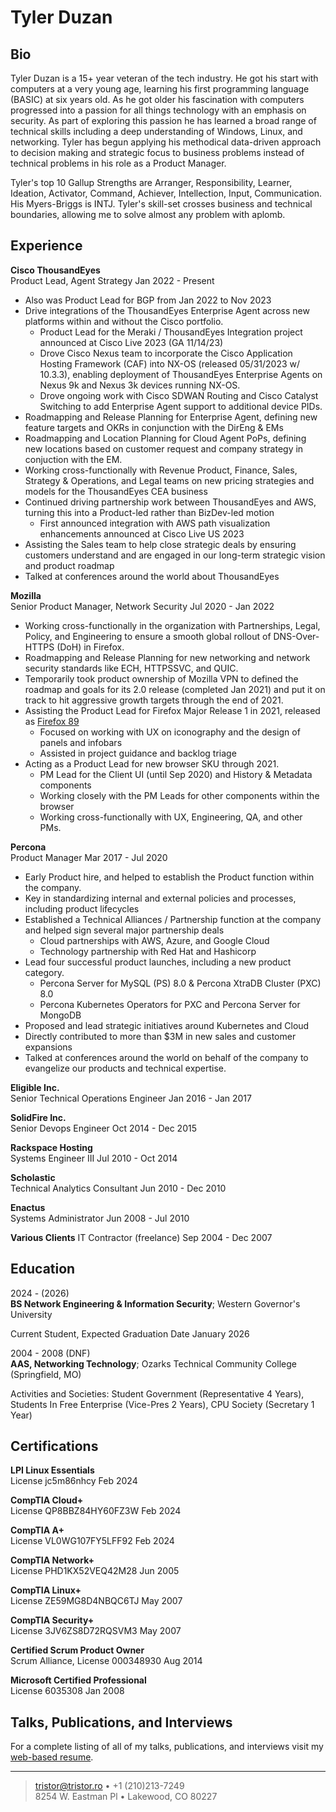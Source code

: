 Tyler Duzan
===========

Bio
----
Tyler Duzan is a 15+ year veteran of the tech industry. He got his start with computers
at a very young age, learning his first programming language (BASIC) at six years old.
As he got older his fascination with computers progressed into a passion for all things
technology with an emphasis on security. As part of exploring this passion he has learned
a broad range of technical skills including a deep understanding of Windows, Linux, and
networking. Tyler has begun applying his methodical data-driven approach
to decision making and strategic focus to business problems instead of technical problems
in his role as a Product Manager.

Tyler's top 10 Gallup Strengths are Arranger, Responsibility, Learner, Ideation, Activator,
Command, Achiever, Intellection, Input, Communication. His Myers-Briggs is INTJ. Tyler's
skill-set crosses business and technical boundaries, allowing me to solve almost any
problem with aplomb. 

Experience
----------
**Cisco ThousandEyes**  
Product Lead, Agent Strategy				Jan 2022 - Present

* Also was Product Lead for BGP from Jan 2022 to Nov 2023
* Drive integrations of the ThousandEyes Enterprise Agent across new platforms within and without the Cisco portfolio.
	- Product Lead for the Meraki / ThousandEyes Integration project announced at Cisco Live 2023 (GA 11/14/23)
	- Drove Cisco Nexus team to incorporate the Cisco Application Hosting Framework (CAF) into NX-OS (released 05/31/2023 w/ 10.3.3), enabling
	deployment of ThousandEyes Enterprise Agents on Nexus 9k and Nexus 3k devices running NX-OS.
	- Drove ongoing work with Cisco SDWAN Routing and Cisco Catalyst Switching to add Enterprise Agent support to additional device PIDs.
* Roadmapping and Release Planning for Enterprise Agent, defining new feature targets and OKRs in conjunction with the DirEng & EMs
* Roadmapping and Location Planning for Cloud Agent PoPs, defining new locations based on customer request and company strategy in conjuction with the EM.
* Working cross-functionally with Revenue Product, Finance, Sales, Strategy & Operations, and Legal teams on new pricing strategies and models for the ThousandEyes CEA business
* Continued driving partnership work between ThousandEyes and AWS, turning this into a Product-led rather than BizDev-led motion
	- First announced integration with AWS path visualization enhancements announced at Cisco Live US 2023
* Assisting the Sales team to help close strategic deals by ensuring customers understand and are engaged in our long-term strategic vision and product roadmap
* Talked at conferences around the world about ThousandEyes

**Mozilla**  
Senior Product Manager, Network Security	Jul 2020 - Jan 2022

* Working cross-functionally in the organization with Partnerships, Legal, Policy, and Engineering to ensure a smooth global rollout of DNS-Over-HTTPS (DoH) in Firefox.
* Roadmapping and Release Planning for new networking and network security standards like ECH, HTTPSSVC, and QUIC.
* Temporarily took product ownership of Mozilla VPN to defined the roadmap and goals for its 2.0 release (completed Jan 2021) and put it on track to hit aggressive growth targets through the end of 2021.
* Assisting the Product Lead for Firefox Major Release 1 in 2021, released as [Firefox 89](https://blog.mozilla.org/en/mozilla/news/modern-clean-new-firefox-clears-the-way-to-all-you-need-online/)
	- Focused on working with UX on iconography and the design of panels and infobars
	- Assisted in project guidance and backlog triage
* Acting as a Product Lead for new browser SKU through 2021.
	- PM Lead for the Client UI (until Sep 2020) and History & Metadata components
	- Working closely with the PM Leads for other components within the browser
	- Working cross-functionally with UX, Engineering, QA, and other PMs.

**Percona**  
Product Manager    Mar 2017 - Jul 2020

* Early Product hire, and helped to establish the Product function within the company.
* Key in standardizing internal and external policies and processes, including product lifecycles
* Established a Technical Alliances / Partnership function at the company and helped sign several major partnership deals
	- Cloud partnerships with AWS, Azure, and Google Cloud
	- Technology partnership with Red Hat and Hashicorp
* Lead four successful product launches, including a new product category.
	- Percona Server for MySQL (PS) 8.0 & Percona XtraDB Cluster (PXC) 8.0
	- Percona Kubernetes Operators for PXC and Percona Server for MongoDB
* Proposed and lead strategic initiatives around Kubernetes and Cloud
* Directly contributed to more than $3M in new sales and customer expansions
* Talked at conferences around the world on behalf of the company to evangelize our products and technical expertise.

**Eligible Inc.**  
Senior Technical Operations Engineer    Jan 2016 - Jan 2017

**SolidFire Inc.**  
Senior Devops Engineer    Oct 2014 - Dec 2015

**Rackspace Hosting**  
Systems Engineer III    Jul 2010 - Oct 2014

**Scholastic**  
Technical Analytics Consultant    Jun 2010 - Dec 2010

**Enactus**  
Systems Administrator     Jun 2008 - Jul 2010

**Various Clients**
IT Contractor (freelance)	Sep 2004 - Dec 2007

Education
---------

2024 - (2026)  
**BS Network Engineering & Information Security**; Western Governor's University

Current Student, Expected Graduation Date January 2026

2004 - 2008 (DNF)  
**AAS, Networking Technology**; Ozarks Technical Community College
(Springfield, MO)

Activities and Societies: Student Government (Representative 4 Years),
Students In Free Enterprise (Vice-Pres 2 Years), CPU Society (Secretary
1 Year)


Certifications
--------------

**LPI Linux Essentials**  
License jc5m86nhcy							Feb 2024

**CompTIA Cloud+**  
License QP8BBZ84HY60FZ3W				Feb 2024

**CompTIA A+**  
License VL0WG107FY5LFF92   			Feb 2024

**CompTIA Network+**  
License PHD1KX52VEQ42M28   			Jun 2005

**CompTIA Linux+**  
License ZE59MG8D4NBQC6TJ   			May 2007

**CompTIA Security+**  
License 3JV6ZS8D72RQSVM3   			May 2007

**Certified Scrum Product Owner**  
Scrum Alliance, License 000348930  	Aug 2014

**Microsoft Certified Professional**  
License 6035308    					Jan 2008

Talks, Publications, and Interviews
------------
For a complete listing of all of my talks, publications, and interviews visit my [web-based resume](https://tristor.ro/resume/).

----
> <tristor@tristor.ro> • +1 (210)213-7249  
> 8254 W. Eastman Pl • Lakewood, CO 80227
